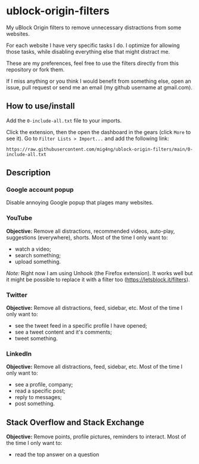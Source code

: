 # ublock-origin-filters
My uBlock Origin filters to remove unnecessary distractions from some websites.

For each website I have very specific tasks I do.
I optimize for allowing those tasks, while disabling everything else that might distract me.

These are my preferences, feel free to use the filters directly from this repository or fork them.

If I miss anything or you think I would benefit from something else, open an issue, pull request or send me an email (my github username at gmail.com).

## How to use/install

Add the `0-include-all.txt` file to your imports.

Click the extension, then the open the dashboard in the gears (click `More` to see it). Go to `Filter Lists > Import...` and add the following link:
```
https://raw.githubusercontent.com/mig4ng/ublock-origin-filters/main/0-include-all.txt 
```

## Description

### Google account popup

Disable annoying Google popup that plages many websites.

### YouTube

**Objective:** Remove all distractions, recommended videos, auto-play, suggestions (everywhere), shorts. Most of the time I only want to:
- watch a video;
- search something;
- upload something.

*Note:* Right now I am using Unhook (the Firefox extension). It works well but it might be possible to replace it with a filter too (https://letsblock.it/filters).

### Twitter

**Objective:** Remove all distractions, feed, sidebar, etc. Most of the time I only want to:
- see the tweet feed in a specific profile I have opened;
- see a tweet content and it's comments;
- tweet something.

### LinkedIn

**Objective:** Remove all distractions, feed, sidebar, etc. Most of the time I only want to:
- see a profile, company;
- read a specific post;
- reply to messages;
- post something.

## Stack Overflow and Stack Exchange

**Objective:** Remove points, profile pictures, reminders to interact. Most of the time I only want to:

- read the top answer on a question
